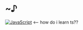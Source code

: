 # ~♪
[![JavaScript](https://img.shields.io/badge/JavaScript-F7DF1E?logo=javascript&logoColor=000)](#) <-- how do i learn ts??
